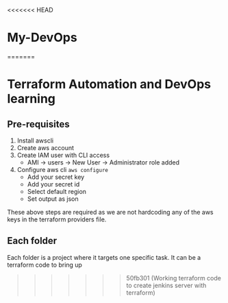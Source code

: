 <<<<<<< HEAD
# My-DevOps
=======
# Terraform Automation and DevOps learning

## Pre-requisites
1. Install awscli
2. Create aws account
3. Create IAM user with CLI access
    - AMI -> users -> New User -> Administrator role added
4. Configure aws cli `aws configure`
    - Add your secret key
    - Add your secret id
    - Select default region
    - Set output as json

These above steps are required as we are not hardcoding any of the aws keys in the terraform providers file.

## Each folder
Each folder is a project where it targets one specific task. It can be a terraform code to bring up 
>>>>>>> 50fb301 (Working terraform code to create jenkins server with terraform)
